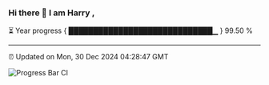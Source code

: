 ### Hi there 👋 I am Harry , 

⏳ Year progress { █████████████████████████████▁ } 99.50 %

---

⏰ Updated on Mon, 30 Dec 2024 04:28:47 GMT

![Progress Bar CI](https://github.com/duykhang68/duykhang68/workflows/Progress%20Bar%20CI/badge.svg)
